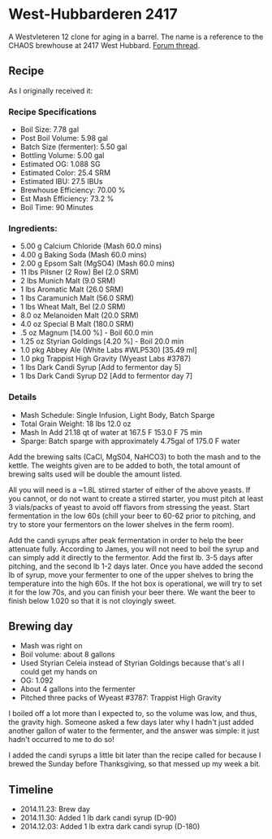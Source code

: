 # West-Hubbarderen 2417
A Westvleteren 12 clone for aging in a barrel. The name is a reference to the CHAOS brewhouse at 2417 West Hubbard. [Forum thread](http://www.chaosbrewclub.net/forum/barrel-aging/west-hubbarderen-2417-belgian-dark-strong).

## Recipe
As I originally received it:

### Recipe Specifications
* Boil Size: 7.78 gal
* Post Boil Volume: 5.98 gal
* Batch Size (fermenter): 5.50 gal
* Bottling Volume: 5.00 gal
* Estimated OG: 1.088 SG
* Estimated Color: 25.4 SRM
* Estimated IBU: 27.5 IBUs
* Brewhouse Efficiency: 70.00 %
* Est Mash Efficiency: 73.2 %
* Boil Time: 90 Minutes

### Ingredients:
* 5.00 g Calcium Chloride (Mash 60.0 mins)
* 4.00 g Baking Soda (Mash 60.0 mins)
* 2.00 g Epsom Salt (MgSO4) (Mash 60.0 mins)
* 11 lbs Pilsner (2 Row) Bel (2.0 SRM)
* 2 lbs Munich Malt (9.0 SRM)
* 1 lbs Aromatic Malt (26.0 SRM)
* 1 lbs Caramunich Malt (56.0 SRM)
* 1 lbs Wheat Malt, Bel (2.0 SRM)
* 8.0 oz Melanoiden Malt (20.0 SRM)
* 4.0 oz Special B Malt (180.0 SRM)
* .5 oz Magnum [14.00 %] - Boil 60.0 min
* 1.25 oz Styrian Goldings [4.20 %] - Boil 20.0 min
* 1.0 pkg Abbey Ale (White Labs #WLP530) [35.49 ml]
* 1.0 pkg Trappist High Gravity (Wyeast Labs #3787)
* 1 lbs Dark Candi Syrup [Add to fermentor day 5]
* 1 lbs Dark Candi Syrup D2 [Add to fermentor day 7]

### Details
* Mash Schedule: Single Infusion, Light Body, Batch Sparge
* Total Grain Weight: 18 lbs 12.0 oz
* Mash In Add 21.18 qt of water at 167.5 F 153.0 F 75 min
* Sparge: Batch sparge with approximately 4.75gal of 175.0 F water

Add the brewing salts (CaCl, MgS04, NaHCO3) to both the mash and to the kettle. The weights given are to be added to both, the total amount of brewing salts  used will be double the amount listed.

All you will need is a ~1.8L stirred starter of either of the above yeasts.  If you cannot, or do not want to create a stirred starter, you must pitch at least 3 vials/packs of yeast to avoid off flavors from stressing the yeast.  Start fermentation in the low 60s (chill your beer to 60-62 prior to pitching,  and try to store your fermentors on the lower shelves in the ferm room).

Add the candi syrups after peak fermentation in order to help the beer attenuate fully.  According to James, you will not need to boil the syrup and can simply add it directly to the fermentor.  Add the first lb. 3-5 days after pitching, and the second lb 1-2 days later.  Once you have added the second lb of syrup, move your fermenter to one of the upper shelves to bring the temperature into the high 60s.  If the hot box is operational, we will try to set it for the low 70s, and you can finish your beer there.  We want the beer  to finish below 1.020 so that it is not cloyingly sweet.

## Brewing day
* Mash was right on
* Boil volume: about 8 gallons
* Used Styrian Celeia instead of Styrian Goldings because that's all I could get my hands on
* OG: 1.092
* About 4 gallons into the fermenter
* Pitched three packs of Wyeast #3787: Trappist High Gravity

I boiled off a lot more than I expected to, so the volume was low, and thus, the gravity high. Someone asked a few days later why I hadn't just added another gallon of water to the fermenter, and the answer was simple: it just hadn't occurred to me to do so!

I added the candi syrups a little bit later than the recipe called for because I brewed the Sunday before Thanksgiving, so that messed up my week a bit.

## Timeline
* 2014.11.23: Brew day
* 2014.11.30: Added 1 lb dark candi syrup (D-90)
* 2014.12.03: Added 1 lb extra dark candi syrup (D-180)
